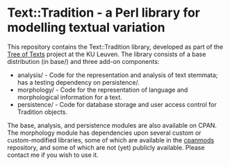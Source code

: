 Text::Tradition - a Perl library for modelling textual variation
===============================================================

This repository contains the Text::Tradition library, developed as part of the [Tree of Texts](http://treeoftexts.arts.kuleuven.be/) project at the KU Leuven.  The library consists of a base distribution (in base/) and three add-on components:

* analysis/ - Code for the representation and analysis of text stemmata; has a testing dependency on persistence/.
* morphology/ - Code for the representation of language and morphological information for a text.
* persistence/ - Code for database storage and user access control for Tradition objects.

The base, analysis, and persistence modules are also available on CPAN. The morphology module has dependencies upon several custom or custom-modified libraries, some of which are available in the [cpanmods](https://github.com/tla/cpanmods/) repository, and some of which are not (yet) publicly available. Please contact me if you wish to use it.